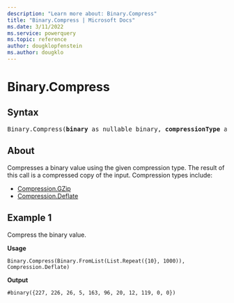 ```yaml
---
description: "Learn more about: Binary.Compress"
title: "Binary.Compress | Microsoft Docs"
ms.date: 3/11/2022
ms.service: powerquery
ms.topic: reference
author: dougklopfenstein
ms.author: dougklo
---
```

# Binary.Compress

## Syntax

<pre>
Binary.Compress(<b>binary</b> as nullable binary, <b>compressionType</b> as number) as nullable binary
</pre>

## About

Compresses a binary value using the given compression type. The result of this call is a compressed copy of the input. Compression types include:

* [Compression.GZip](/powerquery-m/compression-gzip)
* [Compression.Deflate](/powerquery-m/compression-deflate)

## Example 1

Compress the binary value.

**Usage**

```powerquery-m
Binary.Compress(Binary.FromList(List.Repeat({10}, 1000)), Compression.Deflate)
```

**Output**

`#binary({227, 226, 26, 5, 163, 96, 20, 12, 119, 0, 0})`
